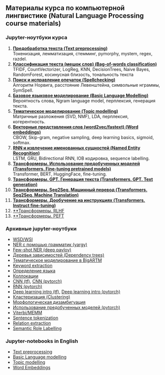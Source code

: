 ## Материалы курса по компьютерной лингвистике (Natural Language Processing course materials)

### Jupyter-ноутбуки курса

1. [**Предобработка текста (Text preprocessing)**](https://github.com/mannefedov/compling_nlp_hse_course/blob/master/notebooks/preprocessing/Text_preprocessing.ipynb)  
Токенизация, лемматизация, стемминг, pymorphy, mystem, regex, razdel. 
2. [**Классификация текста (мешок слов) (Bag-of-words classification)**](https://github.com/mannefedov/compling_nlp_hse_course/blob/master/notebooks/bow/Bag_of_words_classification.ipynb)  
TFIDF, CountVectorizer, LogReg, KNN, DecisionTrees, Naive Bayes, RandomForest, косинусная близость, тональность текста  
3. [**Поиск и исправление опечаток (Spellchecking)**](https://github.com/mannefedov/compling_nlp_hse_course/blob/master/notebooks/spelling/Spellchecking.ipynb)  
Алгоритм Норвига, расстояние Левенштейна, символьные нграммы, SymSpell. 
4. [**Базовое языковое моделирование (Basic Language Modelling)**](https://github.com/mannefedov/compling_nlp_hse_course/blob/master/notebooks/lm_intro/Language_model_intro.ipynb)  
Вероятность слова, Ngram language model, перплексия, генерация текста. 
5. [**Тематическое моделирование (Topic modelling)**](https://github.com/mannefedov/compling_nlp_hse_course/blob/master/notebooks/topic_modelling/Topic_modelling.ipynb)  
Матричные разложения (SVD, NMF), LDA, перплексия, когерентность. 
6. [**Векторные представления слов (word2vec/fastext) (Word embeddings)**](https://github.com/mannefedov/compling_nlp_hse_course/blob/master/notebooks/word_embeddings/Word_embeddings.ipynb)  
CBOW, Skip-gram, negative sampling, deep learning basics, sigmoid, softmax. 
7. [**RNN и извлечение именованных сущностей (Named Entity Recognition)**](https://github.com/mannefedov/compling_nlp_hse_course/blob/master/notebooks/rnn_ner/RNN_NER.ipynb)  
LSTM, GRU, Bidirectional RNN, IOB кодировка, sequence labelling. 
8. [**Трансформеры. Использование предобученных моделей (Transformers. Fine-tuning pretrained models)**](https://github.com/mannefedov/compling_nlp_hse_course/blob/master/notebooks/transfer_learning_hg/Fine_tunining_pretrained_LMs.ipynb)  
Transformer, BERT, HuggingFace, fine-tuning. 
9. [**Трансформеры. GPT. Генерация текста (Transformers. GPT. Text generation)**](https://github.com/mannefedov/compling_nlp_hse_course/blob/master/notebooks/gpt/gpt.ipynb)    
10. [**Трансформеры. Seq2Seq. Машинный перевод (Transformers. Seq2Seq. Machine Translation)**](https://github.com/mannefedov/compling_nlp_hse_course/blob/master/notebooks/machine_translation/MT_transformer_tf.ipynb)
11. [**Трансформеры. Дообучение на инструкциях (Transformers. Instruct fine-tuning)**](https://github.com/mannefedov/compling_nlp_hse_course/blob/master/notebooks/instruct_fine_tuning/General_instruct_fine_tuning.ipynb)
12. [**Трансформеры. RLHF](https://github.com/mannefedov/compling_nlp_hse_course/blob/master/notebooks/rlhf/RLHF.ipynb)  
13. [**Трансформеры. PEFT](https://github.com/mannefedov/compling_nlp_hse_course/blob/master/notebooks/peft/PEFT.ipynb)




### Архивные jupyter-ноутбуки
- [WSD/WSI](https://github.com/mannefedov/compling_nlp_hse_course/blob/master/notebooks/wsd/WSD_WSI.ipynb) 
- [NER с помощью грамматик (yargy)](https://github.com/mannefedov/compling_nlp_hse_course/blob/master/notebooks/rnn_ner/NER_rule_based.ipynb)
- [Few-shot NER (deep pavlov)](https://github.com/mannefedov/compling_nlp_hse_course/blob/master/notebooks/rnn_ner/deep_pavlov_ner.ipynb)
- [Деревья зависимостей (Dependency trees)](https://github.com/mannefedov/compling_nlp_hse_course/blob/master/notebooks/dependency_parsing/Dependencies_v2.ipynb)
- [Тематическое моделирование в BigARTM](https://github.com/mannefedov/compling_nlp_hse_course/blob/master/notebooks/topic_modelling/Topic_model_BigARTM.ipynb)
- [Keyword extraction](https://github.com/mannefedov/compling_nlp_hse_course/blob/master/notebooks/keyword_extraction/Keyword_extraction.ipynb)
- [Определение языка](https://github.com/mannefedov/compling_nlp_hse_course/blob/master/notebooks/language_detection/Language_Detection.ipynb)
- [Коллокации](https://github.com/mannefedov/compling_nlp_hse_course/blob/master/notebooks/collocation/Collocations.ipynb)
- [CNN (tf)](https://github.com/mannefedov/compling_nlp_hse_course/blob/master/notebooks/cnn/cnn_tf.ipynb), [CNN (pytorch)](https://github.com/mannefedov/compling_nlp_hse_course/blob/master/notebooks/cnn/cnn_torch.ipynb)
- [RNN (pytorch)](https://github.com/mannefedov/compling_nlp_hse_course/blob/master/notebooks/rnn_ner/rnn_torch.ipynb)
- [Deep learning intro (tf)](https://github.com/mannefedov/compling_nlp_hse_course/blob/master/notebooks/word_embeddings/nn_intro_tf.ipynb), [Deep learning intro (pytorch)](https://github.com/mannefedov/compling_nlp_hse_course/blob/master/notebooks/word_embeddings/nn_intro_torch.ipynb)
- [Кластеризация (Clustering)](https://github.com/mannefedov/compling_nlp_hse_course/blob/master/notebooks/wsd/clustering_tutorial.ipynb)
- [Морфологическая дизамбигуация](https://github.com/mannefedov/compling_nlp_hse_course/blob/master/notebooks/morphology/%D0%9C%D0%BE%D1%80%D1%84%D0%BE%D0%BB%D0%BE%D0%B3%D0%B8%D1%87%D0%B5%D1%81%D0%BA%D0%B0%D1%8F%20%D0%B4%D0%B8%D0%B7%D0%B0%D0%BC%D0%B1%D0%B8%D0%B3%D1%83%D0%B0%D1%86%D0%B8%D1%8F.ipynb)
- [Использование предобученных моделей (pytorch)](https://github.com/mannefedov/compling_nlp_hse_course/blob/master/notebooks/transfer_learning_hg/Fine_tune_pretrained_LM_torch.ipynb)
- [Viterbi/MEMM](https://github.com/mannefedov/compling_nlp_hse_course/blob/master/notebooks/other/MEMM_viterbi.ipynb)
- [Sentence tokenization](https://github.com/mannefedov/compling_nlp_hse_course/blob/master/notebooks/other/Sentence_tokenizer.ipynb)
- [Relation extraction](https://github.com/mannefedov/compling_nlp_hse_course/blob/master/notebooks/other/Relation_extraction.ipynb)
- [Semantic Role Labelling](https://github.com/mannefedov/compling_nlp_hse_course/blob/master/notebooks/other/srl.ipynb)


### Jupyter-notebooks in English
- [Text preprocessing](https://github.com/mannefedov/compling_nlp_hse_course/blob/master/english_notebooks/Preprocessing_Eng.ipynb)
- [Basic Language modelling](https://github.com/mannefedov/compling_nlp_hse_course/blob/master/english_notebooks/Ngrams-Eng.ipynb)
- [Topic modelling](https://github.com/mannefedov/compling_nlp_hse_course/blob/master/english_notebooks/Topic_model_gensim_sklearn_eng.ipynb)
- [Word Embeddings](https://github.com/mannefedov/compling_nlp_hse_course/blob/master/english_notebooks/Embeddings.ipynb)

